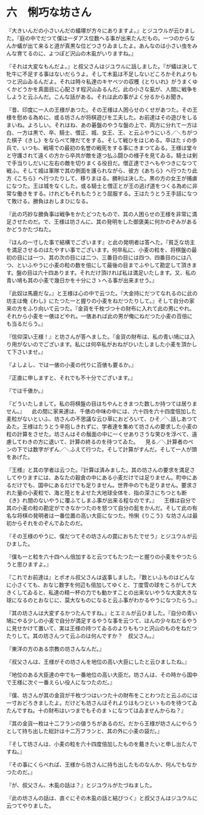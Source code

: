 # 六　悧巧な坊さん


『大きいんだの小さいんだの蟻塚が方々にありますよ。』とジユウルが云ひました。『庭の中でだつて僕は一ダアス位数へる事が出来たんだもの。一つのからなんか蟻が出て来ると道が真黒な位どつさりゐましたよ。あんなのは小さい虫をみんな育てるのに、よつぽど沢山の木虱がいりますね。』

『それは大変なもんだよ。』と叔父さんはジユウルに話しました。『が蟻は決して牝牛に不足する事はないだらうよ。そして木虱は不足しないどころかそれよりもつと沢山ゐるんだよ。それは時々私達のキヤベツの収穫《とりいれ》がうまくゆくかどうかを真面目に心配さす程沢山ゐるんだ。此の小さな虱が、人間に戦争をしようと云ふんだ。こんな話がある。それは此の事がよく分るからお聞き。

『昔、印度に一人の王様があつた。その王様は人困らせのくせがあつた。その王様を慰める為めに、或る坊さんが将棋遊びを工夫した。お前達はその遊びをしるまいね。よろしい。それはね、あの碁盤のやうな盤の上で、両方に分れて一方は白、一方は黒で、卒、騎士、僧正、城、女王、王、と云ふやうにいろ／＼ちがつた棋子《きし》をならべて陣だてをする。そして戦ひをはじめる。卒はたゞの歩兵で、いつも、戦場での最初の名誉の戦死をする事にきまつてゐる。王様は堂々と守護されて遠くの方から卒共が敵を逐つ払ふ闘ひの様子を見てゐる。騎士は剣で手当りしだいに左右の敵を切りまくる役目だ。僧正達でさへもやつきになつて戦ふ。そして城は軍隊で其の側面を護られながら、彼方《あちら》へ行つたり此方《こちら》へ行つたりして、移りまはる。勝利は決した。黒の方の女王が捕虜になつた。王は城をなくした。或る騎士と僧正とが王の逃げ道をつくる為めに非常な働きをする。けれどもそれもたうとう屈服する。王はたうとう王手詰になつて敗ける。勝負はおしまひになる。

『此の巧妙な勝負事は戦争をかたどつたもので、其の人困らせの王様を非常に満足させたのだ。で、王様は坊さんに、其の発明をした御褒美に何かのぞみがあるかどうかたづねた。

『ほんの一寸した事で結構でございます』と此の発明者は答へた。『貧乏な坊主を満足させるのはたやすい事でございます。何卒私に、小麦の粒を、将棋盤の最初の目には一つ、其の次の目には二つ、三番目の目には四つ、四番目のには八つ、といふやうに小麦の粒の数を倍にして最後の目までふやして勘定して頂きます。盤の目は六十四あります。それだけ頂ければ私は満足いたします。又、私の青い鳩も其の小麦で幾日かを十分にさゝへる事が出来ませう。』

『此奴は馬鹿だな。』と王様は心の中で云つた。『大金持にだつてなれるのに此の坊主は俺《わし》にたつた一と握りの小麦をねだつたりして。』そして自分の家来の方をふり向いて云つた。『金貨を千枚づつ十の財布に入れて此の男にやれ。それから小麦を一俵ほどやれ。一俵あれば此の男が俺にねだつた小麦の百倍にも当るだらう。』

『信仰深い王様！』と坊さんが答へました。『金貨の財布は、私の青い鳩には入り用がないのでございます。私には何卒私がおねがひいたしました小麦を頂かして下さいませ。』

『よしよし、では一俵の小麦の代りに百俵も要るか。』

『正直に申しますと、それでも不十分でございます。』

『では千俵か。』

『どういたしまして。私の将棋盤の目はちやんときまつた数しか持つては居りません。』
　此の間に家来達は、千俵の中味の中には、六十四を六十四度倍加した麦粒がないといふ、坊さんの不思議な云ひ草におどろいて、ひそ／＼話しあつてゐた。王様はたうとう辛抱しきれずに、学者達を集めて坊さんの要求した小麦の粒の計算をさせた。坊さんはその鬚面の中に一くせありさうな笑ひを浮べて、遠慮してわきの方に退いて、計算の終るのを待つてゐた。
　見る／＼計算者のペンの下では数字がずん／＼ふえて行つた。そして計算がすんだ。そして一人が頭をあげた。

『王様』と其の学者は云つた。『計算は済みました。其の坊さんの要求を満足さしてやりますには、あなたの穀倉の中にある小麦だけでは足りません。町中にあるだけでも、国中にあるだけでも足りません。世界中のでも足りません。要求された量の小麦粒で、海と陸とをよせた大地球全体を、指の深さにちつとも断《き》れ間のないやうに覆ふてしまふ事が出来る程なのです。』
　王様は自分で其の小麦の粒の勘定ができなかつたのを怒つて自分の髭をかんだ。そして此の有名な将棋の発明者は一番位置の高い大臣になつた。怜悧《りこう》な坊さんは最初からそれをのぞんでゐたのだ。

『その王様のやうに、僕だつてその坊さんの罠におちたでせう』とジユウルが云ひました。

『僕も一と粒を六十四へん倍加すると云つてもたつた一と握りの小麦をやつたらうと思ひますよ。』

『これでお前達は』とポオル叔父さんは返事しました。『数といふものはどんなに小さくても、おなじ数字を何辺も倍加してゆくと、丁度雪の球をころがして大きくしてゐると、私達の精一杯の力でも動かすことの出来ないやうな大変大きな球になるのとおなじに、莫大なものになると云ふ事がわかるやうになつたらう。』

『其の坊さんは大変ずるかつたんですね。』とエミルが云ひました。『自分の青い鳩にやる少しの小麦で自分が満足するやうな事を云つて、ほんの少々ねだるやうに見せかけて置いて、実は王様の持つてゐるのよりももつと沢山のものをねだつたりして。其の坊さんつて云ふのは何んですか？　叔父さん。』

『東洋の方のある宗教の坊さんなんだ。』

『叔父さんは、王様がその坊さんを地位の高い大臣にしたと云ひましたね。』

『地位のある大臣達の中でも一番地位の高い大臣だ。坊さんは、その時から国中で王様に次ぐ一番えらい役人になつたのだ。』

『僕、坊さんが其の金貨が千枚づつはいつた十の財布をことわつたと云ふのには一寸おどろきましたよ。だけども坊さんはそれよりはもつといゝものを待つてゐたんですね。十の財布はいつまでもそのまゝになつてはゐませんからね？』

『其の金貨一枚は十二フランの値うちがあるのだ。だから王様が坊さんにやらうとして持ち出した総計は十二万フランと、其の外に小麦の袋だ。』

『そして坊さんは、小麦の粒を六十四度倍加したものを戴きたいと申し出たんですね。』

『その事にくらべれば、王様から坊さんに持ち出したものなんか、何んでもなかつたのだ。』

『が、叔父さん、木虱の話は？』とジユウルがたづねました。

『此の坊さんの話は、直ぐにその木虱の話と結びつく』と叔父さんはジユウルに云つてやりました。